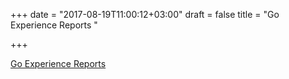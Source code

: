 +++
date = "2017-08-19T11:00:12+03:00"
draft = false
title = "Go Experience Reports "

+++

<p><a href="https://github.com/golang/go/wiki/experiencereports">Go Experience Reports </a></p>

